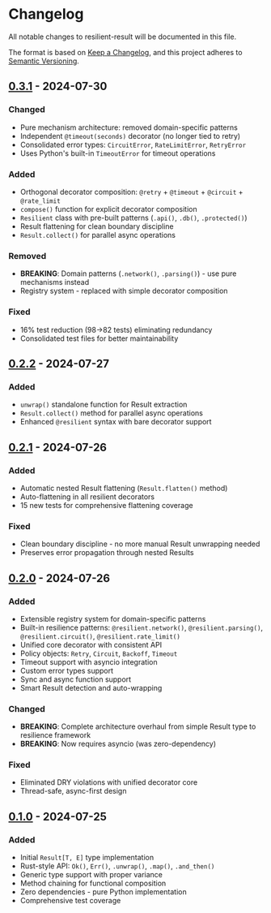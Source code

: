 # Changelog

All notable changes to resilient-result will be documented in this file.

The format is based on [Keep a Changelog](https://keepachangelog.com/en/1.0.0/),
and this project adheres to [Semantic Versioning](https://semver.org/spec/v2.0.0.html).

## [0.3.1] - 2024-07-30

### Changed
- Pure mechanism architecture: removed domain-specific patterns
- Independent `@timeout(seconds)` decorator (no longer tied to retry)
- Consolidated error types: `CircuitError`, `RateLimitError`, `RetryError`
- Uses Python's built-in `TimeoutError` for timeout operations

### Added
- Orthogonal decorator composition: `@retry` + `@timeout` + `@circuit` + `@rate_limit`
- `compose()` function for explicit decorator composition
- `Resilient` class with pre-built patterns (`.api()`, `.db()`, `.protected()`)
- Result flattening for clean boundary discipline
- `Result.collect()` for parallel async operations

### Removed
- **BREAKING**: Domain patterns (`.network()`, `.parsing()`) - use pure mechanisms instead
- Registry system - replaced with simple decorator composition

### Fixed
- 16% test reduction (98→82 tests) eliminating redundancy
- Consolidated test files for better maintainability

## [0.2.2] - 2024-07-27

### Added
- `unwrap()` standalone function for Result extraction
- `Result.collect()` method for parallel async operations  
- Enhanced `@resilient` syntax with bare decorator support

## [0.2.1] - 2024-07-26

### Added
- Automatic nested Result flattening (`Result.flatten()` method)
- Auto-flattening in all resilient decorators
- 15 new tests for comprehensive flattening coverage

### Fixed
- Clean boundary discipline - no more manual Result unwrapping needed
- Preserves error propagation through nested Results

## [0.2.0] - 2024-07-26

### Added
- Extensible registry system for domain-specific patterns
- Built-in resilience patterns: `@resilient.network()`, `@resilient.parsing()`, `@resilient.circuit()`, `@resilient.rate_limit()`
- Unified core decorator with consistent API
- Policy objects: `Retry`, `Circuit`, `Backoff`, `Timeout`
- Timeout support with asyncio integration
- Custom error types support
- Sync and async function support
- Smart Result detection and auto-wrapping

### Changed
- **BREAKING**: Complete architecture overhaul from simple Result type to resilience framework
- **BREAKING**: Now requires asyncio (was zero-dependency)

### Fixed
- Eliminated DRY violations with unified decorator core
- Thread-safe, async-first design

## [0.1.0] - 2024-07-25

### Added
- Initial `Result[T, E]` type implementation
- Rust-style API: `Ok()`, `Err()`, `.unwrap()`, `.map()`, `.and_then()`
- Generic type support with proper variance
- Method chaining for functional composition
- Zero dependencies - pure Python implementation
- Comprehensive test coverage

[0.3.1]: https://github.com/iteebz/resilient-result/compare/v0.2.2...v0.3.1
[0.2.2]: https://github.com/iteebz/resilient-result/compare/v0.2.1...v0.2.2
[0.2.1]: https://github.com/iteebz/resilient-result/compare/v0.2.0...v0.2.1
[0.2.0]: https://github.com/iteebz/resilient-result/compare/v0.1.0...v0.2.0
[0.1.0]: https://github.com/iteebz/resilient-result/releases/tag/v0.1.0